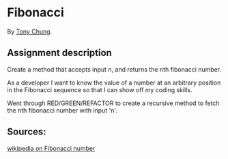 # Fibonacci

By [Tony Chung](http://www.github.com/tonycchung).

## Assignment description

Create a method that accepts input n, and returns the nth fibonacci number.
  
As a developer
I want to know the value of a number at an arbitrary position in the Fibonacci sequence
so that I can show off my coding skills.
  
Went through RED/GREEN/REFACTOR to create a recursive method to fetch the nth fibonacci number with input 'n'.  
  
## Sources:  
[wikipedia on Fibonacci number](http://en.wikipedia.org/wiki/Fibonacci_number)
